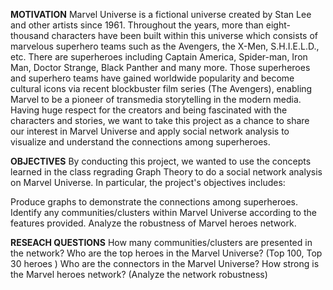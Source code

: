 **MOTIVATION**
Marvel Universe is a fictional universe created by Stan Lee and other artists since 1961. Throughout the years, more than eight-thousand characters have been built within this universe which consists of marvelous superhero teams such as the Avengers, the X-Men, S.H.I.E.L.D., etc. There are superheroes including Captain America, Spider-man, Iron Man, Doctor Strange, Black Panther and many more. Those superheroes and superhero teams have gained worldwide popularity and become cultural icons via recent blockbuster film series (The Avengers), enabling Marvel to be a pioneer of transmedia storytelling in the modern media. Having huge respect for the creators and being fascinated with the characters and stories, we want to take this project as a chance to share our interest in Marvel Universe and apply social network analysis to visualize and understand the connections among superheroes.

**OBJECTIVES**
By conducting this project, we wanted to use the concepts learned in the class regrading Graph Theory to do a social network analysis on Marvel Universe. In particular, the project's objectives includes:

Produce graphs to demonstrate the connections among superheroes.
Identify any communities/clusters within Marvel Universe according to the features provided.
Analyze the robustness of Marvel heroes network.

**RESEACH QUESTIONS**
How many communities/clusters are presented in the network?
Who are the top heroes in the Marvel Universe? (Top 100, Top 30 heroes )
Who are the connectors in the Marvel Universe?
How strong is the Marvel heroes network? (Analyze the network robustness)
